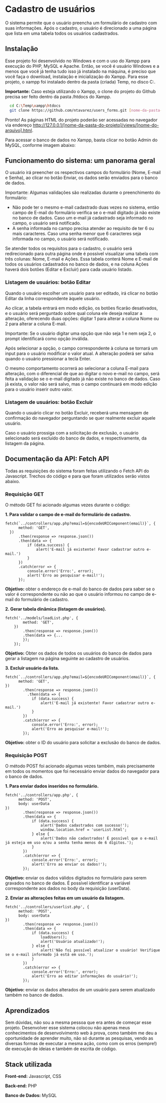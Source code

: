 
# Cadastro de usuários

O sistema permite que o usuário preencha um formulário de cadastro com suas informações. Após o cadastro, o usuário é direcionado a uma página que lista em uma tabela todos os usuários cadastrados.

## Instalação

Esse projeto foi desenvolvido no Windows e com o uso do Xampp para execução do PHP, MySQL e Apache. Então, se você é usuário Windows e a menos que você já tenha tudo isso já instalado na máquina, é preciso que você faça o download, instalação e inicialização do Xampp. Para esse projeto, o xampp foi instalado dentro da pasta (criada) Temp, no disco C:.

**Importante:** Caso esteja utilizando o Xampp, o clone do projeto do Github precisa ser feito dentro da pasta /htdocs do Xampp.

```bash
  cd C:\Temp\xampp\htdocs
  git clone https://github.com/ntavarez/users_forms.git [nome-da-pasta-do-projeto]
```
Pronto! As páginas HTML do projeto poderão ser acessadas no navegador via endereço http://127.0.0.1/[nome-da-pasta-do-projeto]/views/[nome-do-arquivo].html.

Para acessar o banco de dados no Xampp, basta clicar no botão Admin do MySQL, conforme imagem abaixo:





## Funcionamento do sistema: um panorama geral

O usuário irá preencher os respectivos campos do formulário (Nome, E-mail e Senha), ao clicar no botão Enviar, os dados serão enviados para o banco de dados.

Importante: Algumas validações são realizadas durante o preenchimento do formulário:
- Não pode ter o mesmo e-mail cadastrado duas vezes no sistema, então campo de E-mail do formulário verifica se o e-mail digitado já não existe no banco de dados. Caso um e-mail já cadastrado seja informado no campo, o usuário será notificado.
- A senha informada no campo precisa atender ao requisito de ter 6 ou mais caracteres. Caso uma senha menor que 6 caracteres seja informada no campo, o usuário será notificado.

Se atender todos os requisitos para o cadastro, o usuário será redirecionado para outra página onde é possível visualizar uma tabela com três colunas: Nome, E-mail e Ações. Essa tabela conterá Nome e E-mail de todos os usuários cadastrados no banco de dados, e na coluna Ações haverá dois botões (Editar e Excluir) para cada usuário listado.


### Listagem de usuários: botão Editar
Quando o usuário escolher um usuário para ser editado, irá clicar no botão Editar da linha correspondente àquele usuário.

Ao clicar, a tabela entrará em modo edição, os botões ficarão desativados, e o usuário será perguntado sobre qual coluna ele deseja realizar a alteração, oferecendo duas opções: digitar 1 para alterar a coluna Nome ou 2 para alterar a coluna E-mail.

Importante: Se o usuário digitar uma opção que não seja 1 e nem seja 2, o prompt identificará como opção inválida.

Após selecionar a opção, o campo correspondente à coluna se tornará um input para o usuário modificar o valor atual. A alteração poderá ser salva quando o usuário pressionar a tecla Enter.

O mesmo comportamento ocorrerá ao selecionar a coluna E-mail para alteração, com o diferencial de que ao digitar o novo e-mail no campo, será feita a validação se o e-mail digitado já não existe no banco de dados. Caso já exista, o valor não será salvo, mas o campo continuará em modo edição para o usuário inserir outro valor.
### Listagem de usuários: botão Excluir
Quando o usuário clicar no botão Excluir, receberá uma mensagem de confirmação do navegador perguntando se quer realmente excluir aquele usuário. 

Caso o usuário prossiga com a solicitação de exclusão, o usuário selecionado será excluído do banco de dados, e respectivamente, da listagem da página.
## Documentação da API: Fetch API
Todas as requisições do sistema foram feitas utilizando o Fetch API do Javascript. Trechos do código e para que foram utilizados serão vistos abaixo.

### Requisição GET
O método GET foi acionado algumas vezes durante o código:

  **1. Para validar o campo de e-mail do formulário de cadastro.**

```http
fetch(`../controllers/app.php?email=${encodeURIComponent(email)}`, {
      method: 'GET',
  })
      .then(response => response.json())
      .then(data => {
          if (data.success) {
              alert('E-mail já existente! Favor cadastrar outro e-mail.')
          }
      })
      .catch(error => {
          console.error('Erro:', error);
          alert('Erro ao pesquisar e-mail!');
      });
```

**Objetivo:** obter o endereço de e-mail do banco de dados para saber se o valor é correspondente ou não ao que o usuário informou no campo de e-mail do formulário de cadastro.

  **2. Gerar tabela dinâmica (listagem de usuários).**

```http
fetch('../models/loadList.php', {
        method: 'GET',
    })
        .then(response => response.json())
        .then(data => {...
        });
    });
```
**Objetivo:** Obter os dados de todos os usuários do banco de dados para gerar a listagem na página seguinte ao cadastro de usuários.

  **3. Excluir usuário da lista.**

```http
fetch(`../controllers/app.php?email=${encodeURIComponent(email)}`, {
      method: 'GET',
})
        .then(response => response.json())
          .then(data => {
            if (data.success) {
                alert('E-mail já existente! Favor cadastrar outro e-mail.')
            }
        })
        .catch(error => {
            console.error('Erro:', error);
            alert('Erro ao pesquisar e-mail!');
        });
```
**Objetivo:** obter o ID do usuário para solicitar a exclusão do banco de dados.

### Requisição POST
O método POST foi acionado algumas vezes também, mais precisamente em todos os momentos que foi necessário enviar dados do navegador para o banco de dados.
 
   **1. Para enviar dados inseridos no formulário.**

```http
fetch('../controllers/app.php', {
      method: 'POST',
      body: userData
})
        .then(response => response.json())
        .then(data => {
            if (data.success) {
                alert('Dados cadastrados com sucesso!');
                window.location.href = 'userList.html';
            } else {
                alert('Dados não cadastrados! É possível que o e-mail já esteja em uso e/ou a senha tenha menos de 6 dígitos.');
            }
        })
        .catch(error => {
            console.error('Erro:', error);
            alert('Erro ao enviar os dados!');
        });
```

**Objetivo:** enviar os dados válidos digitados no formulário para serem gravados no banco de dados. É possível identificar a variável correspondente aos dados no body da requisição (userData).

   **2. Enviar as alterações feitas em um usuário da listagem.**

```http
fetch('../controllers/userlist.php', {
      method: 'POST',
      body: userData
})
        .then(response => response.json())
        .then(data => {
            if (data.success) {
                loadUsers();
                alert('Usuário atualizado!');
            } else {
                alert('Não foi possível atualizar o usuário! Verifique se o e-mail informado já está em uso.');
            }
        })
        .catch(error => {
            console.error('Erro:', error);
            alert('Erro ao editar informações do usuário!');
        });
```

**Objetivo:** enviar os dados alterados de um usuário para serem atualizado também no banco de dados.




## Aprendizados

Sem dúvidas, não sou a mesma pessoa que era antes de começar esse projeto. Desenvolver esse sistema colocou não apenas meus conhecimentos de desenvolvimento web à prova, como também me deu a oportunidade de aprender muito, não só durante as pesquisas, vendo as diversas formas de executar a mesma ação, como com os erros (sempre!) de execução de ideias e também de escrita de código.


## Stack utilizada

**Front-end:** Javascript, CSS

**Back-end:** PHP

**Banco de Dados:** MySQL


